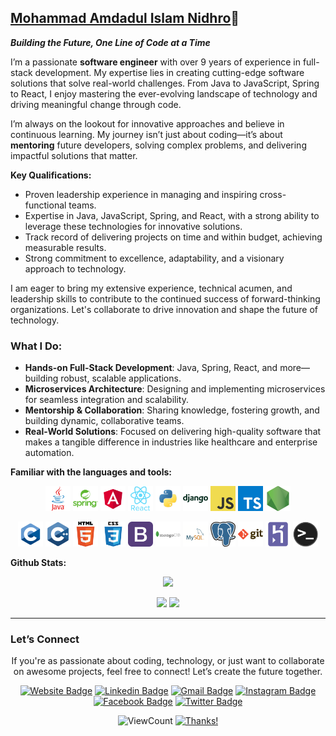 ## [Mohammad Amdadul Islam Nidhro](https://nedhro.web.app/)👋

***Building the Future, One Line of Code at a Time***

I’m a passionate **software engineer** with over 9 years of experience in full-stack development. My expertise lies in creating cutting-edge software solutions that solve real-world challenges. From Java to JavaScript, Spring to React, I enjoy mastering the ever-evolving landscape of technology and driving meaningful change through code.

I’m always on the lookout for innovative approaches and believe in continuous learning. My journey isn’t just about coding—it’s about **mentoring** future developers, solving complex problems, and delivering impactful solutions that matter.

**Key Qualifications:**

- Proven leadership experience in managing and inspiring cross-functional teams.
- Expertise in Java, JavaScript, Spring, and React, with a strong ability to leverage these technologies for innovative solutions.
- Track record of delivering projects on time and within budget, achieving measurable results.
- Strong commitment to excellence, adaptability, and a visionary approach to technology.

I am eager to bring my extensive experience, technical acumen, and leadership skills to contribute to the continued success of forward-thinking organizations. Let's collaborate to drive innovation and shape the future of technology.

### What I Do:
- **Hands-on Full-Stack Development**: Java, Spring, React, and more—building robust, scalable applications.
- **Microservices Architecture**: Designing and implementing microservices for seamless integration and scalability.
- **Mentorship & Collaboration**: Sharing knowledge, fostering growth, and building dynamic, collaborative teams.
- **Real-World Solutions**: Focused on delivering high-quality software that makes a tangible difference in industries like healthcare and enterprise automation.

**Familiar with the languages and tools:**

<p align="center">

<div align="center">
<code><img height="40" src="https://raw.githubusercontent.com/devicons/devicon/master/icons/java/java-original-wordmark.svg"></code>
<code><img height="40" src="https://raw.githubusercontent.com/devicons/devicon/master/icons/spring/spring-original-wordmark.svg"></code>
<code><img height="40" src="https://raw.githubusercontent.com/github/explore/80688e429a7d4ef2fca1e82350fe8e3517d3494d/topics/angular/angular.png"></code>
<code><img height="40" src="https://raw.githubusercontent.com/devicons/devicon/master/icons/react/react-original-wordmark.svg"></code> 
<code><img height="40" src="https://raw.githubusercontent.com/github/explore/80688e429a7d4ef2fca1e82350fe8e3517d3494d/topics/python/python.png"></code>
<code><img height="40" src="https://raw.githubusercontent.com/github/explore/80688e429a7d4ef2fca1e82350fe8e3517d3494d/topics/django/django.png"></code>
<code><img height="40" src="https://raw.githubusercontent.com/github/explore/80688e429a7d4ef2fca1e82350fe8e3517d3494d/topics/javascript/javascript.png"></code>
<code><img height="40" src="https://raw.githubusercontent.com/github/explore/80688e429a7d4ef2fca1e82350fe8e3517d3494d/topics/typescript/typescript.png"></code>
<code><img height="40" src="https://raw.githubusercontent.com/github/explore/80688e429a7d4ef2fca1e82350fe8e3517d3494d/topics/nodejs/nodejs.png"></code>
      
<code><img height="40" src="https://raw.githubusercontent.com/github/explore/80688e429a7d4ef2fca1e82350fe8e3517d3494d/topics/c/c.png"></code>
<code><img height="40" src="https://raw.githubusercontent.com/github/explore/80688e429a7d4ef2fca1e82350fe8e3517d3494d/topics/cpp/cpp.png"></code>
<code><img height="40" src="https://raw.githubusercontent.com/github/explore/80688e429a7d4ef2fca1e82350fe8e3517d3494d/topics/html/html.png"></code>
<code><img height="40" src="https://raw.githubusercontent.com/github/explore/80688e429a7d4ef2fca1e82350fe8e3517d3494d/topics/css/css.png"></code>
<code><img height="40" src="https://raw.githubusercontent.com/github/explore/80688e429a7d4ef2fca1e82350fe8e3517d3494d/topics/bootstrap/bootstrap.png"></code>
<code><img height="40" src="https://raw.githubusercontent.com/github/explore/80688e429a7d4ef2fca1e82350fe8e3517d3494d/topics/mongodb/mongodb.png"></code> 
<code><img height="40" src="https://raw.githubusercontent.com/github/explore/80688e429a7d4ef2fca1e82350fe8e3517d3494d/topics/mysql/mysql.png"></code>
<code><img height="40" src="https://raw.githubusercontent.com/github/explore/80688e429a7d4ef2fca1e82350fe8e3517d3494d/topics/postgresql/postgresql.png"></code> 
<code><img height="40" src="https://raw.githubusercontent.com/github/explore/80688e429a7d4ef2fca1e82350fe8e3517d3494d/topics/git/git.png"></code> 
<code><img height="40" src="https://raw.githubusercontent.com/devicons/devicon/master/icons/heroku/heroku-plain.svg"></code> 
<code><img height="40" src="https://raw.githubusercontent.com/github/explore/80688e429a7d4ef2fca1e82350fe8e3517d3494d/topics/terminal/terminal.png"></code>

</div></p>

**Github Stats:**

<div align="center">
    
<!-- ![Nedhro's GitHub stats](https://github-readme-stats.vercel.app/api?username=nedhro&count_private=true&show_icons=true&theme=tokyonight)
    
[![Top Langs](https://github-readme-stats.vercel.app/api/top-langs/?username=nedhro)](https://github.com/nedhro/github-readme-stats) -->
 <p>
 <img src="https://github-readme-stats.vercel.app/api/top-langs?username=nedhro&theme=nightowl" />
    </p>
<img src="https://github-readme-stats.vercel.app/api?username=nedhro&show_icons=true&count_private=true&theme=nightowl" />

<img src="https://github-readme-streak-stats.herokuapp.com?user=nedhro&theme=nightowl" />
    
</div>

---
### Let’s Connect
<div align="center">
  <p align="center">
	  If you're as passionate about coding, technology, or just want to collaborate on awesome projects, feel free to connect! Let’s create the future together.
	
   [![Website Badge](https://img.shields.io/badge/-Nidhro.com-47CCCC?style=flat&logo=Google-Chrome&logoColor=white&link=https://nedhro.web.app/)](https://nedhro.web.app/)
   [![Linkedin Badge](https://img.shields.io/badge/-Nidhro-blue?style=flat-square&logo=Linkedin&logoColor=white&link=https://www.linkedin.com/in/nidhro/)](https://www.linkedin.com/in/nidhro/) 
   [![Gmail Badge](https://img.shields.io/badge/-Nidhro-c14438?style=flat-square&logo=Gmail&logoColor=white&link=mailto:amdad.dev@gmail.com)](mailto:amdad.dev@gmail.com)
   [![Instagram Badge](https://img.shields.io/badge/-Nidhro-purple?style=flat&logo=instagram&logoColor=white&link=https://instagram.com/imnidhro/)](https://instagram.com/imnidhro/) 
   [![Facebook Badge](https://img.shields.io/badge/-Nidhro-036be4?style=flat-square&logo=Facebook&logoColor=white&link=https://www.facebook.com/nidhro/)](https://www.facebook.com/nidhro/)
	[![Twitter Badge](https://img.shields.io/badge/-@Nidhro-1ca0f1?style=flat-square&labelColor=1ca0f1&logo=twitter&logoColor=white&link=https://twitter.com/imnidhro)](https://twitter.com/imnidhro)
  </p>
</div>

<div align="center">
  
![ViewCount](https://views.whatilearened.today/views/github/nedhro/nedhro.svg) [![Thanks!](https://img.shields.io/badge/Thanks%20for%20visiting-!-1EAEDB.svg)](https://www.linkedin.com/in/nidhro/)

</div>
